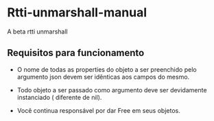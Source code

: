 # Rtti-unmarshall-manual
A beta rtti unmarshall

## Requisitos para funcionamento ##

* O nome de todas as properties do objeto a ser preenchido pelo argumento json devem ser idênticas aos campos do mesmo.

* Todo objeto a ser passado como argumento deve ser devidamente instanciado ( diferente de nil).

* Você continua responsável por dar Free em seus objetos.
